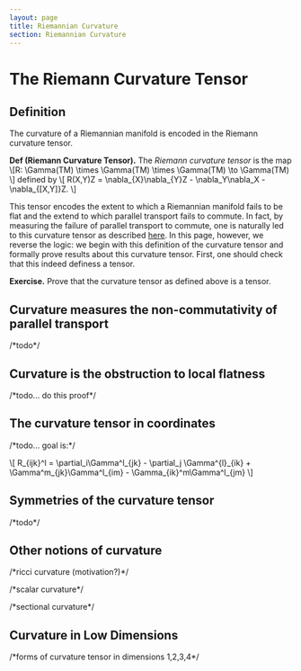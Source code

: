 ```yaml
---
layout: page
title: Riemannian Curvature
section: Riemannian Curvature
---
```


# The Riemann Curvature Tensor

## Definition

The curvature of a Riemannian manifold is encoded in the Riemann curvature tensor.

**Def (Riemann Curvature Tensor).** The *Riemann curvature tensor* is the map 
\\[R: \Gamma(TM) \times \Gamma(TM) \times \Gamma(TM) \to \Gamma(TM) \\]
defined by
\\[
    R(X,Y)Z = \nabla\_{X}\nabla\_{Y}Z - \nabla\_Y\nabla\_X - \nabla\_{[X,Y]}Z.
\\]

This tensor encodes the extent to which a Riemannian manifold fails to be flat and the extend to which parallel transport fails to commute. In fact, by measuring the failure of parallel transport to commute, one is naturally led to this curvature tensor as described [here](curvature-motivation.html). In this page, however, we reverse the logic: we begin with this definition of the curvature tensor and formally prove results about this curvature tensor. First, one should check that this indeed definess a tensor.

**Exercise.** Prove that the curvature tensor as defined above is a tensor.

## Curvature measures the non-commutativity of parallel transport

/\*todo\*/

## Curvature is the obstruction to local flatness

/\*todo... do this proof\*/

## The curvature tensor in coordinates

/\*todo... goal is:\*/

\\[
    R\_{ijk}^l = \partial\_i\Gamma^l\_{jk} - \partial\_j \Gamma^{l}\_{ik} + \Gamma^m\_{jk}\Gamma^l\_{im} - \Gamma\_{ik}^m\Gamma^l\_{jm}
\\]

## Symmetries of the curvature tensor

/\*todo\*/

## Other notions of curvature

/\*ricci curvature (motivation?)\*/

/\*scalar curvature\*/

/\*sectional curvature\*/

## Curvature in Low Dimensions

/\*forms of curvature tensor in dimensions 1,2,3,4\*/